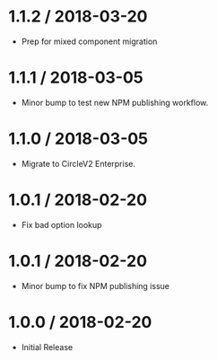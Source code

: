 1.1.2 / 2018-03-20
=================

* Prep for mixed component migration

1.1.1 / 2018-03-05
=================

* Minor bump to test new NPM publishing workflow.

1.1.0 / 2018-03-05
=================

* Migrate to CircleV2 Enterprise.

1.0.1 / 2018-02-20
=================

* Fix bad option lookup

1.0.1 / 2018-02-20
=================

* Minor bump to fix NPM publishing issue

1.0.0 / 2018-02-20
=================

* Initial Release
